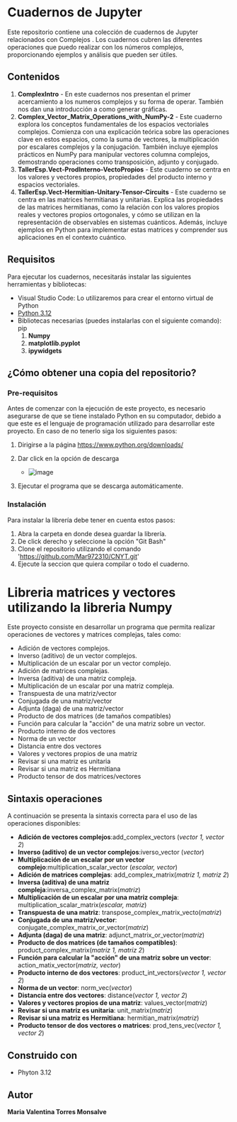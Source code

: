 # Cuadernos de Jupyter

Este repositorio contiene una colección de cuadernos de Jupyter relacionados con Complejos . Los cuadernos cubren las diferentes operaciones que puedo realizar con los números complejos, proporcionando ejemplos y análisis que pueden ser útiles.

## Contenidos

1. **ComplexIntro** - En este cuadernos nos presentan el primer acercamiento a los numeros complejos y su forma de operar. También nos dan una introducción a como generar gráficas. 
2. **Complex_Vector_Matrix_Operations_with_NumPy-2** - Este cuaderno explora los conceptos fundamentales de los espacios vectoriales complejos. Comienza con una explicación teórica sobre las operaciones clave en estos espacios, como la suma de vectores, la multiplicación por escalares complejos y la conjugación. También incluye ejemplos prácticos en NumPy para manipular vectores columna complejos, demostrando operaciones como transposición, adjunto y conjugado.
3. **TallerEsp.Vect-ProdInterno-VectoPropios** - Este cuaderno se centra en los valores y vectores propios, propiedades del producto interno y espacios vectoriales.
4. **TallerEsp.Vect-Hermitian-Unitary-Tensor-Circuits** - Este cuaderno se centra en las matrices hermitianas y unitarias. Explica las propiedades de las matrices hermitianas, como la relación con los valores propios reales y vectores propios ortogonales, y cómo se utilizan en la representación de observables en sistemas cuánticos. Además, incluye ejemplos en Python para implementar estas matrices y comprender sus aplicaciones en el contexto cuántico.

## Requisitos

Para ejecutar los cuadernos, necesitarás instalar las siguientes herramientas y bibliotecas:

- Visual Studio Code: Lo utilizaremos para crear el entorno virtual de Python 
- [Python 3.12](https://www.python.org/downloads/)
- Bibliotecas necesarias (puedes instalarlas con el siguiente comando): pip
    1. **Numpy**
    2. **matplotlib.pyplot**
    3. **ipywidgets**

## ¿Cómo obtener una copia del repositorio?
### Pre-requisitos
Antes de comenzar con la ejecución de este proyecto, es necesario asegurarse de que se tiene instalado Python en su computador, debido a que este es el lenguaje de programación utilizado para desarrollar este proyecto. 
En caso de no tenerlo siga los siguientes pasos:
1. Dirigirse a la página https://www.python.org/downloads/
2. Dar click en la opción de descarga
   - ![image](https://github.com/alexandrac1420/CNYT/assets/138069735/03d02dfb-a346-4bc8-8e9c-066816e2f80e)
   
4. Ejecutar el programa que se descarga automáticamente.

### Instalación 
Para instalar la librería debe tener en cuenta estos pasos:
1. Abra la carpeta en donde desea guardar la librería.
2. De click derecho y seleccione la opción "Git Bash"
3. Clone el repositorio utilizando el comando 'https://github.com/Mar972310/CNYT.git'
4. Ejecute la seccion que quiera compilar o todo el cuaderno.

# Libreria matrices y vectores utilizando la libreria Numpy
Este proyecto consiste en desarrollar un programa que permita realizar operaciones de vectores y matrices complejas, tales como:
* Adición de vectores complejos.
* Inverso (aditivo) de un vector complejos.
* Multiplicación de un escalar por un vector complejo.
* Adición de matrices complejas.
* Inversa (aditiva) de una matriz compleja.
* Multiplicación de un escalar por una matriz compleja.
* Transpuesta de una matriz/vector
* Conjugada de una matriz/vector
* Adjunta (daga) de una matriz/vector
* Producto de dos matrices (de tamaños compatibles)
* Función para calcular la "acción" de una matriz sobre un vector.
* Producto interno de dos vectores
* Norma de un vector
* Distancia entre dos vectores
* Valores  y vectores propios de una matriz
* Revisar si una matriz es unitaria
* Revisar si una matriz es Hermitiana
* Producto tensor de dos matrices/vectores

## Sintaxis operaciones 
A continuación se presenta la sintaxis correcta para el uso de las operaciones disponibles:
* __Adición de vectores complejos__:add_complex_vectors (_vector 1, vector 2_)
* __Inverso (aditivo) de un vector complejos__:iverso_vector (_vector_)
* __Multiplicación de un escalar por un vector complejo__:multiplication_scalar_vector (_escalar, vector_)
* __Adición de matrices complejas__: add_complex_matrix(_matriz 1, matriz 2_)
* __Inversa (aditiva) de una matriz compleja__:inversa_complex_matrix(_matriz_)
* __Multiplicación de un escalar por una matriz compleja__: multiplication_scalar_matrix(_escalar, matriz_)
* __Transpuesta de una matriz__: transpose_complex_matrix_vecto(_matriz_)
* __Conjugada de una matriz/vector__: conjugate_complex_matrix_or_vector(_matriz_)
* __Adjunta (daga) de una matriz__: adjunct_matrix_or_vector(_matriz_)
* __Producto de dos matrices (de tamaños compatibles)__: product_complex_matrix(_matriz 1, matriz 2_)
* __Función para calcular la "acción" de una matriz sobre un vector__: action_matix_vector(_matriz, vector_)
* __Producto interno de dos vectores__: product_int_vectors(_vector 1, vector 2_)
* __Norma de un vector__: norm_vec(_vector_)
* __Distancia entre dos vectores__: distance(_vector 1, vector 2_)
* __Valores y vectores propios de una matriz__: values_vector(_matriz_)
* __Revisar si una matriz es unitaria__: unit_matrix(_matriz_)
* __Revisar si una matriz es Hermitiana__: hermitian_matrix(_matriz_)
* __Producto tensor de dos vectores o matrices__: prod_tens_vec(_vector 1, vector 2_)

## Construido con
* Phyton 3.12
  
## Autor 
__Maria Valentina Torres Monsalve__ 

   
